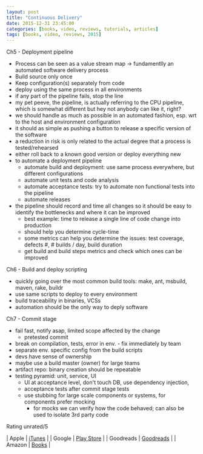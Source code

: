 ```yaml
---
layout: post
title: "Continuous Delivery"
date: 2015-12-31 23:45:00
categories: [books, video, reviews, tutorials, articles]
tags: [books, video, reviews, 2015]
---
```


Ch5 - Deployment pipeline
- Process can be seen as a value stream map -> fundamentlly an automated software delivery process
- Build source only once
- Keep configuration(s) separately from code
- deploy using the same process in all environments
- if any part of the pipeline fails, stop the line
- my pet peeve, the pipeline, is actually referring to the CPU pipeline, which is somewhat different but hey not anybody can like it, right?
- we should handle as much as possible in an automated fashion, esp. wrt to the host and environment configuration
- it should as simple as pushing a button to release a specific version of the software
- a reduction in risk is only related to the actual degree that a process is tested/rehearsed
- either roll back to a known good version or deploy everything new
- to automate a deployment pipeline
	- automate build and deployment: use same process everywhere, but different configurations
	- automate unit tests and code analysis
	- automate acceptance tests: try to automate non functional tests into the pipeline
	- automate releases
- the pipeline should record and time all changes so it should be easy to identify the bottlenecks and where it can be improved
	- best example: time to release a single line of code change into production
	- should help you determine cycle-time
	- some metrics can help you determine the issues: test coverage, defects #, # builds / day, build duration
	- get build and build steps metrics and check which ones can be improved

Ch6 - Build and deploy scripting
- quickly going over the most common build tools: make, ant, msbuild, maven, rake, buildr
- use same scripts to deploy to every environment
- build traceability in binaries, VCSs
- automation should be the only way to deply software

Ch7 - Commit stage
- fail fast, notify asap, limited scope affected by the change
	- pretested commit
- break on compilation, tests, error in env. - fix immediately by team
- separate env. specific config from the build scripts
- devs have sense of ownership
- maybe use a build master (owner) for large teams
- artifact repo: binary creation should be repeatable
- testing pyramid: unit, service, UI
	- UI at acceptance level, don't touch DB, use dependency injection,
	- acceptance tests after commit stage tests
	- use stubbing for large scale components or systems, for components prefer mocking
		- for mocks we can verify how the code behaved; can also be used to isolate 3rd party code


Rating unrated/5

| Apple      | [iTunes] |
| Google     | [Play Store] |
| Goodreads  | [Goodreads] |
| Amazon     | [Books] |

[iTunes]: https://itunes.apple.com/us/book/
[Goodreads]: https://www.goodreads.com/book/show/
[Play Store]: https://play.google.com/store/books/details/
[Books]: http://www.amazon.com/

